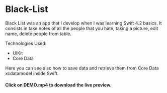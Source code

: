 # Black-List
Black List was an app that I develop when I was learning Swift 4.2 basics. It consists in take notes of all the people that you hate, taking a picture, edit name, delete people from table.


Technologies Used:

  - UIKit
  - Core Data
  
  Here you can see also how to save data and retrieve them from Core Data xcdatamodel inside Swift. 
 
#### Click on DEMO.mp4 to download the live preview.
